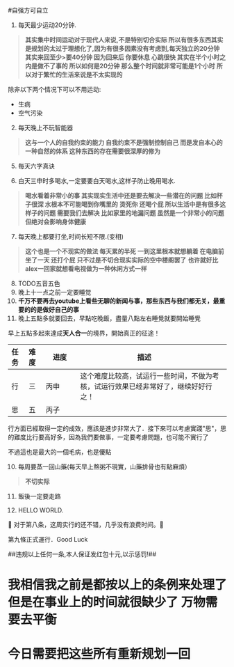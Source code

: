 #自强方可自立  

1. 每天最少运动20分钟.   
>**其实集中时间运动对于现代人来说,不是特别切合实际 所以有很多东西其实是规划的太过于理想化了,因为有很多因素没有考虑到,每天独立的20分钟**
>**其实来回至少>要40分钟 因为回来后 你要休息 心跳很快 其实在半个小时之内是做不了事的 所以如何是20分钟 那么整个时间就非常可能是1个小时**
>**所以对于繁忙的生活来说是不太实现的**

除非以下两个情况下可以不用运动:
  * 生病
  * 空气污染  

2. 每天晚上不玩智能器
>**这与一个人的自我约束的能力 自我约束不是强制控制自己 而是发自本心的一种自然的体系 这种东西的存在需要很深厚的修为**
5. 每天六字真诀  

1. 白天三申时多喝水,一定要要白天喝水,这样子防止晚用喝水.
>**喝水看着非常小的事 其实现实生活中还是要去解决一些潜在的问题 比如杯子很深 水根本不可能喝到你嘴里的**
>**烫死你 还喝个屁 所以生活中是有很多这样子的问题 需要我们去解决 比如家里的地漏问题 虽然是一个非常小的问题 但绝对会影响身体健康**

7. 每天晚上都要打坐,时间长短不限.(变相)
>**这个也是一个不现实的做法 每天累的半死 一到这里根本就想躺着 在电脑前坐了一天 还打个屁 只不过是不切合现实实际的空中楼阁罢了**
>**也许就好比alex一回家就想看电视做为一种休闲方式一样**
8. TODO五音五色  
9. 晚上十一点之前一定要睡觉
10. **千万不要再去youtube上看些无聊的新闻与事，那些东西与我们都无关，最重要的的是做好自己的事**
11. 晚上五點多就要回去，早點吃晚飯，盡量八點左右睡覺就要開始睡覺

早上五點多起來達成**天人合一**的境界，開始真正的征途！

|任务|难度|　进度　　|描述          |
|:---|:---|:---|---------------|
|行|三|丙申 |这个难度比较高，试运行一些时间，不做为考核，试运行效果已经非常好了，继续好好行之！|  
|思|五|丙子 |　　|  

行方面已經取得一定的成效，應該是進步非常大了．接下來可以考慮實踐"思"，思的難度比行要高好多，因為我們要做事，一定要考慮問題，也可能不實行了

不過這也是最大的一個毛病，也是優點

10. 每周要蒸一回山藥(每天早上熬粥不現實，山藥排骨也有點麻煩）
>**不切实际**
11. 飯後一定要走路

9. HELLO WORLD.  

:tada: 对于第八条，这周实行的还不错，几乎没有浪费时间。:tada: 

第九條正式運行．Good Luck

##违规以上任何一条,本人保证发红包十元,以示惩罚!##


# 我相信我之前是都按以上的条例来处理了 但是在事业上的时间就很缺少了 万物需要去平衡 #

# 今日需要把这些所有重新规划一回 #
